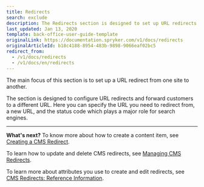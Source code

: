```yaml
---
title: Redirects
search: exclude
description: The Redirects section is designed to set up URL redirects to a different URL, as well as add a status code in the Back Office.
last_updated: Jan 13, 2020
template: back-office-user-guide-template
originalLink: https://documentation.spryker.com/v1/docs/redirects
originalArticleId: b18c4188-8954-483b-9898-9066eaf02bc5
redirect_from:
  - /v1/docs/redirects
  - /v1/docs/en/redirects
---
```


The main focus of this section is to set up a URL redirect from one site to another. 

The section is designed to configure URL redirects and forward customers to a different URL. Here you can specify the URL you need to redirect from, a new URL, and the status code which plays a major role for search engines.
***
**What's next?**
To know more about how to create a content item, see [Creating a CMS Redirect](/docs/scos/user/back-office-user-guides/{{page.version}}/content/redirects/creating-cms-redirects.html).

To learn how to update and delete CMS redirects, see [Managing CMS Redirects](/docs/scos/user/back-office-user-guides/{{page.version}}/content/redirects/managing-cms-redirects.html).

To learn more about attributes you use to create and edit redirects, see [CMS Redirects: Reference Information](/docs/scos/user/back-office-user-guides/{{page.version}}/content/redirects/references/cms-redirects-references.html).
